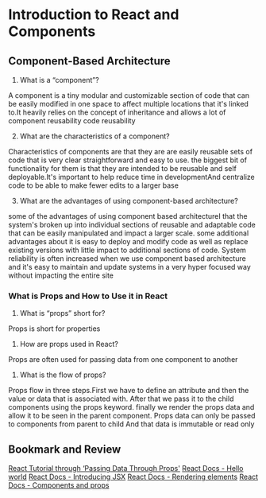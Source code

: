 # Introduction to React and Components


## Component-Based Architecture

1. What is a “component”?

A component is a tiny modular and customizable section of code that can be easily modified in one space to affect multiple locations that it's linked to.It heavily relies on the concept of inheritance and allows a lot of component reusability code reusability

2. What are the characteristics of a component?

Characteristics of components are that they are are easily reusable sets of code that is very clear straightforward and easy to use. the biggest bit of functionality for them is that they are intended to be reusable and self deployable.It's important to help reduce time in developmentAnd centralize code to be able to make fewer edits to a larger base

3. What are the advantages of using component-based architecture?

some of the advantages of using component based architectureI that the system's broken up into individual sections of reusable and adaptable code that can be easily manipulated and impact a larger scale. some additional advantages about it is easy to deploy and modify code as well as replace existing versions with little impact to additional sections of code. System reliability is often increased when we use component based architecture and it's easy to maintain and update systems in a very hyper focused way without impacting the entire site

### What is Props and How to Use it in React

1. What is “props” short for?

Props is short for properties

1. How are props used in React?

Props are often used for passing data from one component to another

1. What is the flow of props?

Props flow in three steps.First we have to define an attribute and then the value or data that is associated with. After that we pass it to the child components using the props keyword. finally we render the props data and allow it to be seen in the parent component. Props data can only be passed to components from parent to child And that data is immutable or read only

## Bookmark and Review

[React Tutorial through ‘Passing Data Through Props'](https://reactjs.org/tutorial/tutorial.html)
[React Docs - Hello world](https://reactjs.org/docs/hello-world.html)
[React Docs - Introducing JSX](https://reactjs.org/docs/introducing-jsx.html)
[React Docs - Rendering elements](https://reactjs.org/docs/rendering-elements.html)
[React Docs - Components and props](https://reactjs.org/docs/components-and-props.html)